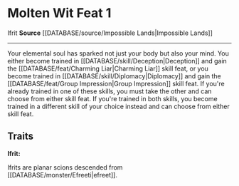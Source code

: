 ﻿---
feat: Molten Wit
id: '3930'
level: '1'
name: Molten Wit
rarity: Common
source: '[[DATABASE/source/Impossible Lands|Impossible Lands]]'
trait:
- '[[DATABASE/trait/Ifrit|Ifrit]]'
type: Feat

---
# Molten Wit <span class="item-type">Feat 1</span>

<span class="item-trait">Ifrit</span>
**Source** [[DATABASE/source/Impossible Lands|Impossible Lands]]

---
Your elemental soul has sparked not just your body but also your mind. You either become trained in [[DATABASE/skill/Deception|Deception]] and gain the [[DATABASE/feat/Charming Liar|Charming Liar]] skill feat, or you become trained in [[DATABASE/skill/Diplomacy|Diplomacy]] and gain the [[DATABASE/feat/Group Impression|Group Impression]] skill feat. If you're already trained in one of these skills, you must take the other and can choose from either skill feat. If you're trained in both skills, you become trained in a different skill of your choice instead and can choose from either skill feat.

## Traits

**Ifrit:**

Ifrits are planar scions descended from [[DATABASE/monster/Efreeti|efreet]].